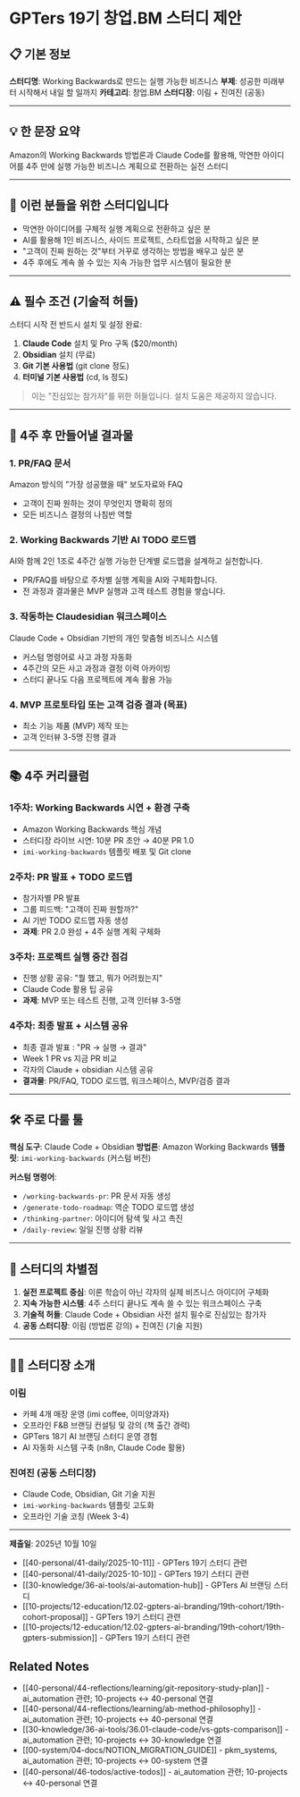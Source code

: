 # GPTers 19기 창업.BM 스터디 제안

## 📋 기본 정보

**스터디명**: Working Backwards로 만드는 실행 가능한 비즈니스
**부제**: 성공한 미래부터 시작해서 내일 할 일까지
**카테고리**: 창업.BM
**스터디장**: 이림 + 진여진 (공동)

---

## 💡 한 문장 요약

Amazon의 Working Backwards 방법론과 Claude Code를 활용해, 막연한 아이디어를 4주 만에 실행 가능한 비즈니스 계획으로 전환하는 실전 스터디

---

## 🎯 이런 분들을 위한 스터디입니다

- 막연한 아이디어를 구체적 실행 계획으로 전환하고 싶은 분
- AI를 활용해 1인 비즈니스, 사이드 프로젝트, 스타트업을 시작하고 싶은 분
- "고객이 진짜 원하는 것"부터 거꾸로 생각하는 방법을 배우고 싶은 분
- 4주 후에도 계속 쓸 수 있는 지속 가능한 업무 시스템이 필요한 분

---

## ⚠️ 필수 조건 (기술적 허들)

스터디 시작 전 반드시 설치 및 설정 완료:
1. **Claude Code** 설치 및 Pro 구독 ($20/month)
2. **Obsidian** 설치 (무료)
3. **Git 기본 사용법** (git clone 정도)
4. **터미널 기본 사용법** (cd, ls 정도)

> 이는 "진심있는 참가자"를 위한 허들입니다. 설치 도움은 제공하지 않습니다.

---

## 🚀 4주 후 만들어낼 결과물

### 1. PR/FAQ 문서
Amazon 방식의 "가장 성공했을 때" 보도자료와 FAQ
- 고객이 진짜 원하는 것이 무엇인지 명확히 정의
- 모든 비즈니스 결정의 나침반 역할

### 2. Working Backwards 기반 AI TODO 로드맵 
AI와 함께 2인 1조로 4주간 실행 가능한 단계별 로드맵을 설계하고 실천합니다.
- PR/FAQ를 바탕으로 주차별 실행 계획을 AI와 구체화합니다.
- 전 과정과 결과물은 MVP 실행과 고객 테스트 경험을 쌓습니다.

### 3. 작동하는 Claudesidian 워크스페이스
Claude Code + Obsidian 기반의 개인 맞춤형 비즈니스 시스템
- 커스텀 명령어로 사고 과정 자동화
- 4주간의 모든 사고 과정과 결정 이력 아카이빙
- 스터디 끝나도 다음 프로젝트에 계속 활용 가능

### 4. MVP 프로토타입 또는 고객 검증 결과 (목표)
- 최소 기능 제품 (MVP) 제작 또는
- 고객 인터뷰 3-5명 진행 결과

---

## 📚 4주 커리큘럼

### 1주차: Working Backwards 시연 + 환경 구축
- Amazon Working Backwards 핵심 개념
- 스터디장 라이브 시연: 10분 PR 초안 → 40분 PR 1.0
- `imi-working-backwards` 템플릿 배포 및 Git clone

### 2주차: PR 발표 + TODO 로드맵
- 참가자별 PR 발표 
- 그룹 피드백: "고객이 진짜 원할까?"
- AI 기반 TODO 로드맵 자동 생성
- **과제**: PR 2.0 완성 + 4주 실행 계획 구체화

### 3주차: 프로젝트 실행 중간 점검
- 진행 상황 공유: "뭘 했고, 뭐가 어려웠는지"
- Claude Code 활용 팁 공유
- **과제**: MVP 또는 테스트 진행, 고객 인터뷰 3-5명

### 4주차: 최종 발표 + 시스템 공유
- 최종 결과 발표 : "PR → 실행 → 결과"
- Week 1 PR vs 지금 PR 비교
- 각자의 Claude + obsidian 시스템 공유
- **결과물**: PR/FAQ, TODO 로드맵, 워크스페이스, MVP/검증 결과

---

## 🛠️ 주로 다룰 툴

**핵심 도구**: Claude Code + Obsidian
**방법론**: Amazon Working Backwards
**템플릿**: `imi-working-backwards` (커스텀 버전)

**커스텀 명령어**:
- `/working-backwards-pr`: PR 문서 자동 생성
- `/generate-todo-roadmap`: 역순 TODO 로드맵 생성
- `/thinking-partner`: 아이디어 탐색 및 사고 촉진
- `/daily-review`: 일일 진행 상황 리뷰

---

## 💎 스터디의 차별점

1. **실전 프로젝트 중심**: 이론 학습이 아닌 각자의 실제 비즈니스 아이디어 구체화
2. **지속 가능한 시스템**: 4주 스터디 끝나도 계속 쓸 수 있는 워크스페이스 구축
3. **기술적 허들**: Claude Code + Obsidian 사전 설치 필수로 진심있는 참가자
4. **공동 스터디장**: 이림 (방법론 강의) + 진여진 (기술 지원)

---

## 👨‍🏫 스터디장 소개

### 이림
- 카페 4개 매장 운영 (imi coffee, 이미양과자)
- 오프라인 F&B 브랜딩 컨설팅 및 강의 (책 출간 경력)
- GPTers 18기 AI 브랜딩 스터디 운영 경험
- AI 자동화 시스템 구축 (n8n, Claude Code 활용)

### 진여진 (공동 스터디장)
- Claude Code, Obsidian, Git 기술 지원
- `imi-working-backwards` 템플릿 고도화
- 오프라인 기술 코칭 (Week 3-4)

---

**제출일**: 2025년 10월 10일

- [[40-personal/41-daily/2025-10-11]] - GPTers 19기 스터디 관련
- [[40-personal/41-daily/2025-10-10]] - GPTers 19기 스터디 관련
- [[30-knowledge/36-ai-tools/ai-automation-hub]] - GPTers AI 브랜딩 스터디
- [[10-projects/12-education/12.02-gpters-ai-branding/19th-cohort/19th-cohort-proposal]] - GPTers 19기 스터디 관련
- [[10-projects/12-education/12.02-gpters-ai-branding/19th-cohort/19th-gpters-submission]] - GPTers 19기 스터디 관련

## Related Notes

- [[40-personal/44-reflections/learning/git-repository-study-plan]] - ai_automation 관련; 10-projects ↔ 40-personal 연결
- [[40-personal/44-reflections/learning/ab-method-philosophy]] - ai_automation 관련; 10-projects ↔ 40-personal 연결
- [[30-knowledge/36-ai-tools/36.01-claude-code/vs-gpts-comparison]] - ai_automation 관련; 10-projects ↔ 30-knowledge 연결
- [[00-system/04-docs/NOTION_MIGRATION_GUIDE]] - pkm_systems, ai_automation 관련; 10-projects ↔ 00-system 연결
- [[40-personal/46-todos/active-todos]] - ai_automation 관련; 10-projects ↔ 40-personal 연결
